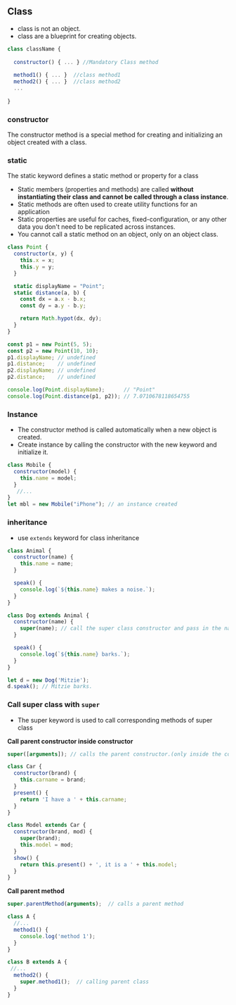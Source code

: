 ## Class

- class is not an object.
- class are a blueprint for creating objects.

```js
class className {
  
  constructor() { ... } //Mandatory Class method
  
  method1() { ... }  //class method1
  method2() { ... }  //class method2
  ...
  
}
```
  
### constructor
The constructor method is a special method for creating and initializing an object created with a class. 

### static
The static keyword defines a static method or property for a class
- Static members (properties and methods) are called **without instantiating their class and cannot be called through a class instance**.
- Static methods are often used to create utility functions for an application
- Static properties are useful for caches, fixed-configuration, or any other data you don't need to be replicated across instances.
- You cannot call a static method on an object, only on an object class.

```js
class Point {
  constructor(x, y) {
    this.x = x;
    this.y = y;
  }

  static displayName = "Point";
  static distance(a, b) {
    const dx = a.x - b.x;
    const dy = a.y - b.y;

    return Math.hypot(dx, dy);
  }
}

const p1 = new Point(5, 5);
const p2 = new Point(10, 10);
p1.displayName; // undefined
p1.distance;    // undefined
p2.displayName; // undefined
p2.distance;    // undefined

console.log(Point.displayName);      // "Point"
console.log(Point.distance(p1, p2)); // 7.0710678118654755
```

### Instance

- The constructor method is called automatically when a new object is created.
- Create instance by calling the constructor with the new keyword and initialize it.

```js
class Mobile {
  constructor(model) {
    this.name = model;
  }
   //...
}
let mbl = new Mobile("iPhone"); // an instance created
```

### inheritance

- use `extends` keyword for class inheritance
```js
class Animal {
  constructor(name) {
    this.name = name;
  }

  speak() {
    console.log(`${this.name} makes a noise.`);
  }
}

class Dog extends Animal {
  constructor(name) {
    super(name); // call the super class constructor and pass in the name parameter
  }

  speak() {
    console.log(`${this.name} barks.`);
  }
}

let d = new Dog('Mitzie');
d.speak(); // Mitzie barks.
```

### Call super class with `super`
- The super keyword is used to call corresponding methods of super class

**Call parent constructor inside constructor**
```js
super([arguments]); // calls the parent constructor.(only inside the constructor)
```

```js
class Car {
  constructor(brand) {
    this.carname = brand;
  }
  present() {
    return 'I have a ' + this.carname;
  }
}

class Model extends Car {
  constructor(brand, mod) {
    super(brand);
    this.model = mod;
  }
  show() {
    return this.present() + ', it is a ' + this.model;
  }
}
```

**Call parent method**
```js
super.parentMethod(arguments);  // calls a parent method
```

```js
class A {
  //...
  method1() {
    console.log('method 1');
  }
}

class B extends A {
 //...
  method2() {
    super.method1();  // calling parent class
  }
}
```


